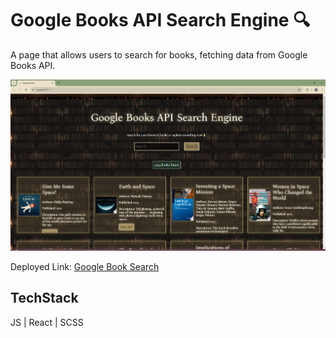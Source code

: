 # Google Books API Search Engine &#128269;

A page that allows users to search for books, fetching data from Google Books API. 

![alt text](./src/assets/bookscreen.png)

Deployed Link: [Google Book Search](https://google-books-kappa.vercel.app/)

## TechStack

JS | React | SCSS